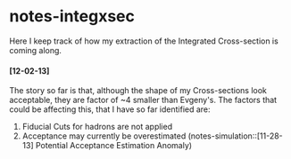 notes-integxsec
===============
Here I keep track of how my extraction of the Integrated Cross-section is coming along.

#### [12-02-13] 
The story so far is that, although the shape of my Cross-sections look acceptable, they are factor of ~4 smaller than Evgeny's. The factors that could be affecting this, that I have so far identified are:

1. Fiducial Cuts for hadrons are not applied
1. Acceptance may currently be overestimated (notes-simulation::[11-28-13] Potential Acceptance Estimation Anomaly)